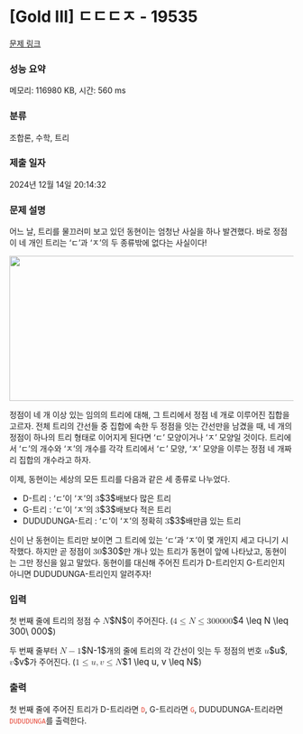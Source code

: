 # [Gold III] ㄷㄷㄷㅈ - 19535 

[문제 링크](https://www.acmicpc.net/problem/19535) 

### 성능 요약

메모리: 116980 KB, 시간: 560 ms

### 분류

조합론, 수학, 트리

### 제출 일자

2024년 12월 14일 20:14:32

### 문제 설명

<p>어느 날, 트리를 물끄러미 보고 있던 동현이는 엄청난 사실을 하나 발견했다. 바로 정점이 네 개인 트리는 ‘ㄷ’과 ‘ㅈ’의 두 종류밖에 없다는 사실이다!</p>

<p style="text-align: center;"><img alt="" src="https://upload.acmicpc.net/255cb1ee-1778-4c09-bdd9-202f25422d24/-/preview/" style="width: 700px; height: 257px;"></p>

<p>정점이 네 개 이상 있는 임의의 트리에 대해, 그 트리에서 정점 네 개로 이루어진 집합을 고르자. 전체 트리의 간선들 중 집합에 속한 두 정점을 잇는 간선만을 남겼을 때, 네 개의 정점이 하나의 트리 형태로 이어지게 된다면 ‘ㄷ’ 모양이거나 ‘ㅈ’ 모양일 것이다. 트리에서 ‘ㄷ’의 개수와 ‘ㅈ’의 개수를 각각 트리에서 ‘ㄷ’ 모양, ‘ㅈ’ 모양을 이루는 정점 네 개짜리 집합의 개수라고 하자.</p>

<p>이제, 동현이는 세상의 모든 트리를 다음과 같은 세 종류로 나누었다.</p>

<ul>
	<li>D-트리 : ‘ㄷ’이 ‘ㅈ’의 <mjx-container class="MathJax" jax="CHTML" style="font-size: 109%; position: relative;"><mjx-math class="MJX-TEX" aria-hidden="true"><mjx-mn class="mjx-n"><mjx-c class="mjx-c33"></mjx-c></mjx-mn></mjx-math><mjx-assistive-mml unselectable="on" display="inline"><math xmlns="http://www.w3.org/1998/Math/MathML"><mn>3</mn></math></mjx-assistive-mml><span aria-hidden="true" class="no-mathjax mjx-copytext">$3$</span></mjx-container>배보다 많은 트리</li>
	<li>G-트리 : ‘ㄷ’이 ‘ㅈ’의 <mjx-container class="MathJax" jax="CHTML" style="font-size: 109%; position: relative;"><mjx-math class="MJX-TEX" aria-hidden="true"><mjx-mn class="mjx-n"><mjx-c class="mjx-c33"></mjx-c></mjx-mn></mjx-math><mjx-assistive-mml unselectable="on" display="inline"><math xmlns="http://www.w3.org/1998/Math/MathML"><mn>3</mn></math></mjx-assistive-mml><span aria-hidden="true" class="no-mathjax mjx-copytext">$3$</span></mjx-container>배보다 적은 트리</li>
	<li>DUDUDUNGA-트리 : ‘ㄷ’이 ‘ㅈ’의 정확히 <mjx-container class="MathJax" jax="CHTML" style="font-size: 109%; position: relative;"><mjx-math class="MJX-TEX" aria-hidden="true"><mjx-mn class="mjx-n"><mjx-c class="mjx-c33"></mjx-c></mjx-mn></mjx-math><mjx-assistive-mml unselectable="on" display="inline"><math xmlns="http://www.w3.org/1998/Math/MathML"><mn>3</mn></math></mjx-assistive-mml><span aria-hidden="true" class="no-mathjax mjx-copytext">$3$</span></mjx-container>배만큼 있는 트리</li>
</ul>

<p>신이 난 동현이는 트리만 보이면 그 트리에 있는 ‘ㄷ’과 ‘ㅈ’이 몇 개인지 세고 다니기 시작했다. 하지만 곧 정점이 <mjx-container class="MathJax" jax="CHTML" style="font-size: 109%; position: relative;"><mjx-math class="MJX-TEX" aria-hidden="true"><mjx-mn class="mjx-n"><mjx-c class="mjx-c33"></mjx-c><mjx-c class="mjx-c30"></mjx-c></mjx-mn></mjx-math><mjx-assistive-mml unselectable="on" display="inline"><math xmlns="http://www.w3.org/1998/Math/MathML"><mn>30</mn></math></mjx-assistive-mml><span aria-hidden="true" class="no-mathjax mjx-copytext">$30$</span></mjx-container>만 개나 있는 트리가 동현이 앞에 나타났고, 동현이는 그만 정신을 잃고 말았다. 동현이를 대신해 주어진 트리가 D-트리인지 G-트리인지 아니면 DUDUDUNGA-트리인지 알려주자!</p>

### 입력 

 <p>첫 번째 줄에 트리의 정점 수 <mjx-container class="MathJax" jax="CHTML" style="font-size: 109%; position: relative;"><mjx-math class="MJX-TEX" aria-hidden="true"><mjx-mi class="mjx-i"><mjx-c class="mjx-c1D441 TEX-I"></mjx-c></mjx-mi></mjx-math><mjx-assistive-mml unselectable="on" display="inline"><math xmlns="http://www.w3.org/1998/Math/MathML"><mi>N</mi></math></mjx-assistive-mml><span aria-hidden="true" class="no-mathjax mjx-copytext">$N$</span></mjx-container>이 주어진다. (<mjx-container class="MathJax" jax="CHTML" style="font-size: 109%; position: relative;"><mjx-math class="MJX-TEX" aria-hidden="true"><mjx-mn class="mjx-n"><mjx-c class="mjx-c34"></mjx-c></mjx-mn><mjx-mo class="mjx-n" space="4"><mjx-c class="mjx-c2264"></mjx-c></mjx-mo><mjx-mi class="mjx-i" space="4"><mjx-c class="mjx-c1D441 TEX-I"></mjx-c></mjx-mi><mjx-mo class="mjx-n" space="4"><mjx-c class="mjx-c2264"></mjx-c></mjx-mo><mjx-mn class="mjx-n" space="4"><mjx-c class="mjx-c33"></mjx-c><mjx-c class="mjx-c30"></mjx-c><mjx-c class="mjx-c30"></mjx-c></mjx-mn><mjx-mtext class="mjx-n"><mjx-c class="mjx-cA0"></mjx-c></mjx-mtext><mjx-mn class="mjx-n"><mjx-c class="mjx-c30"></mjx-c><mjx-c class="mjx-c30"></mjx-c><mjx-c class="mjx-c30"></mjx-c></mjx-mn></mjx-math><mjx-assistive-mml unselectable="on" display="inline"><math xmlns="http://www.w3.org/1998/Math/MathML"><mn>4</mn><mo>≤</mo><mi>N</mi><mo>≤</mo><mn>300</mn><mtext> </mtext><mn>000</mn></math></mjx-assistive-mml><span aria-hidden="true" class="no-mathjax mjx-copytext">$4 \leq N \leq 300\ 000$</span></mjx-container>)</p>

<p>두 번째 줄부터 <mjx-container class="MathJax" jax="CHTML" style="font-size: 109%; position: relative;"><mjx-math class="MJX-TEX" aria-hidden="true"><mjx-mi class="mjx-i"><mjx-c class="mjx-c1D441 TEX-I"></mjx-c></mjx-mi><mjx-mo class="mjx-n" space="3"><mjx-c class="mjx-c2212"></mjx-c></mjx-mo><mjx-mn class="mjx-n" space="3"><mjx-c class="mjx-c31"></mjx-c></mjx-mn></mjx-math><mjx-assistive-mml unselectable="on" display="inline"><math xmlns="http://www.w3.org/1998/Math/MathML"><mi>N</mi><mo>−</mo><mn>1</mn></math></mjx-assistive-mml><span aria-hidden="true" class="no-mathjax mjx-copytext">$N-1$</span></mjx-container>개의 줄에 트리의 각 간선이 잇는 두 정점의 번호 <mjx-container class="MathJax" jax="CHTML" style="font-size: 109%; position: relative;"><mjx-math class="MJX-TEX" aria-hidden="true"><mjx-mi class="mjx-i"><mjx-c class="mjx-c1D462 TEX-I"></mjx-c></mjx-mi></mjx-math><mjx-assistive-mml unselectable="on" display="inline"><math xmlns="http://www.w3.org/1998/Math/MathML"><mi>u</mi></math></mjx-assistive-mml><span aria-hidden="true" class="no-mathjax mjx-copytext">$u$</span></mjx-container>, <mjx-container class="MathJax" jax="CHTML" style="font-size: 109%; position: relative;"><mjx-math class="MJX-TEX" aria-hidden="true"><mjx-mi class="mjx-i"><mjx-c class="mjx-c1D463 TEX-I"></mjx-c></mjx-mi></mjx-math><mjx-assistive-mml unselectable="on" display="inline"><math xmlns="http://www.w3.org/1998/Math/MathML"><mi>v</mi></math></mjx-assistive-mml><span aria-hidden="true" class="no-mathjax mjx-copytext">$v$</span></mjx-container>가 주어진다. (<mjx-container class="MathJax" jax="CHTML" style="font-size: 109%; position: relative;"><mjx-math class="MJX-TEX" aria-hidden="true"><mjx-mn class="mjx-n"><mjx-c class="mjx-c31"></mjx-c></mjx-mn><mjx-mo class="mjx-n" space="4"><mjx-c class="mjx-c2264"></mjx-c></mjx-mo><mjx-mi class="mjx-i" space="4"><mjx-c class="mjx-c1D462 TEX-I"></mjx-c></mjx-mi><mjx-mo class="mjx-n"><mjx-c class="mjx-c2C"></mjx-c></mjx-mo><mjx-mi class="mjx-i" space="2"><mjx-c class="mjx-c1D463 TEX-I"></mjx-c></mjx-mi><mjx-mo class="mjx-n" space="4"><mjx-c class="mjx-c2264"></mjx-c></mjx-mo><mjx-mi class="mjx-i" space="4"><mjx-c class="mjx-c1D441 TEX-I"></mjx-c></mjx-mi></mjx-math><mjx-assistive-mml unselectable="on" display="inline"><math xmlns="http://www.w3.org/1998/Math/MathML"><mn>1</mn><mo>≤</mo><mi>u</mi><mo>,</mo><mi>v</mi><mo>≤</mo><mi>N</mi></math></mjx-assistive-mml><span aria-hidden="true" class="no-mathjax mjx-copytext">$1 \leq u, v \leq N$</span></mjx-container>)</p>

### 출력 

 <p>첫 번째 줄에 주어진 트리가 D-트리라면 <span style="color:#e74c3c;"><code>D</code></span>, G-트리라면 <span style="color:#e74c3c;"><code>G</code></span>, DUDUDUNGA-트리라면 <span style="color:#e74c3c;"><code>DUDUDUNGA</code></span>를 출력한다.</p>

